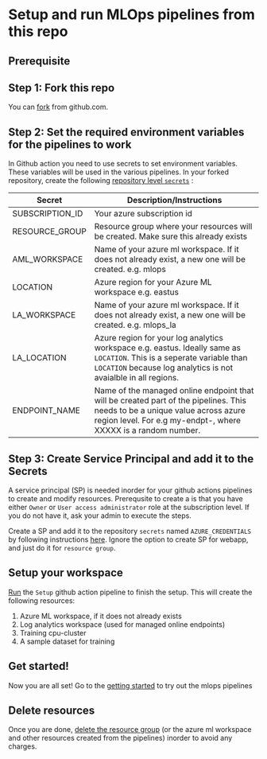 # Setup and run MLOps pipelines from this repo

## Prerequisite

## Step 1: Fork this repo
You can [fork](https://docs.github.com/en/get-started/quickstart/fork-a-repo#forking-a-repository) from github.com.

## Step 2: Set the required environment variables for the pipelines to work
In Github action you need to use secrets to set environment variables. These variables will be used in the various pipelines.
In your forked repository, create the following [repository level `secrets`](https://docs.github.com/en/actions/security-guides/encrypted-secrets#creating-encrypted-secrets-for-a-repository) :

Secret | Description/Instructions |
|------|------------|
|SUBSCRIPTION_ID | Your azure subscription id |
|RESOURCE_GROUP | Resource group where your resources will be created. Make sure this already exists |
| AML_WORKSPACE | Name of your azure ml workspace. If it does not already exist, a new one will be created. e.g. mlops |
| LOCATION | Azure region for your Azure ML workspace  e.g. eastus |
| LA_WORKSPACE | Name of your azure ml workspace. If it does not already exist, a new one will be created. e.g. mlops_la|
| LA_LOCATION | Azure region for your log analytics workspace  e.g. eastus. Ideally same as `LOCATION`. This is a seperate variable than `LOCATION` because log analytics is not avaialble in all regions. |
| ENDPOINT_NAME | Name of the managed online endpoint that will be created part of the pipelines. This needs to be a unique value across azure region level. For e.g my-endpt-<XXXXX>, where XXXXX is a random number. |

## Step 3: Create Service Principal and add it to the Secrets

A service principal (SP) is needed inorder for your github actions pipelines to create and modify resources. Prerequsite to create a is that you have either `Owner` or `User access administrator` role at the subscription level. If you do not have it, ask your admin to execute the steps.

Create a SP and add it to the repository `secrets` named `AZURE_CREDENTIALS` by following instructions [here](https://github.com/marketplace/actions/azure-login#configure-deployment-credentials). Ignore the option to create SP for webapp, and just do it for `resource group`.

## Setup your workspace

[Run](https://docs.github.com/en/actions/managing-workflow-runs/manually-running-a-workflow) the `Setup` github action pipeline to finish the setup.
This will create the following resources:
1. Azure ML workspace, if it does not already exists
2. Log analytics workspace (used for managed online endpoints)
3. Training cpu-cluster
4. A sample dataset for training

## Get started!
Now you are all set! Go to the [getting started](getting-started.md) to try out the mlops pipelines

## Delete resources
Once you are done, [delete the resource group](https://docs.microsoft.com/en-us/azure/azure-resource-manager/management/manage-resource-groups-portal#delete-resource-groups) (or the azure ml workspace and other resources created from the pipelines) inorder to avoid any charges.

